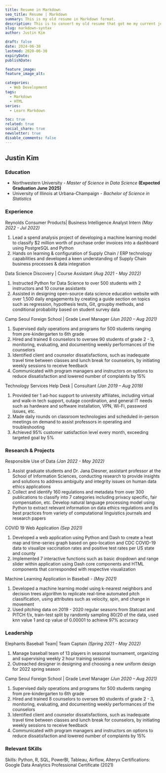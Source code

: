```yaml
---
title: Resume in Markdown
seo_title: Resume | Markdown
summary: This is my old resume in Markdown format.
description: This is to convert my old resume that got me my current job into a markdown format in a blog.
slug: markdown-syntax
author: Justin Kim

draft: false
date: 2024-06-30
lastmod: 2020-06-30
expiryDate: 
publishDate: 

feature_image: 
feature_image_alt: 

categories:
  - Web Development
tags:
  - Markdown
  - HTML
series: 
  - Learn Markdown

toc: true
related: true
social_share: true
newsletter: true
disable_comments: false
---
```


## Justin Kim

### Education
- Northwestern University - *Master of Science in Data Science* **(Expected Graduation June 2025)**
- University of Illinois at Urbana-Champaign - *Bachelor of Science in Statistics*

### Experience
Reynolds Consumer Products| Business Intelligence Analyst Intern *(May 2022 - Jul 2022)*
1. Lead a spend analysis project of developing a machine learning model to classify $2 million worth of purchase order invoices into a dashboard using PostgreSQL and Python
2. Hands on learning & configuration of Supply Chain / ERP technology capabilities and developed a keen understanding of Supply Chain business processes & data integration

Data Science Discovery | Course Assistant *(Aug 2021 - May 2022)*
1. Instructed Python for Data Science to over 500 students with 2 instructors and 10 course assistants
2. Assisted in designing open-source data science education website with over 1,500 daily engagements by creating a guide section on topics such as regression, hypothesis tests, Git, groupby methods, and conditional probability based on student survey data

Camp Seoul Foreign School | Grade Level Manager	*(Jun 2020 – Aug 2021)*
1. Supervised daily operations and programs for 500 students ranging from pre-kindergarten to 6th grade
2. Hired and trained 8 counselors to oversee 90 students of grade 2 - 3, monitoring, evaluating, and documenting weekly performances of the counselors
3. Identified client and counselor dissatisfactions, such as inadequate travel time between classes and lunch break for counselors, by initiating weekly sessions to receive feedback
4. Communicated with program managers and instructors on options to reduce dissatisfaction and lowered number of complaints by 15%	

Technology Services Help Desk | Consultant *(Jan 2019 – Aug 2019)*
1. Provided tier 1 ad-hoc support to university affiliates, including virtual and walk-in tech support, outage coordination, and general IT needs such as hardware and software installation, VPN, Wi-Fi, password issues, etc.
2. Made daily rounds on classroom technologies and scheduled in-person meetings on demand to assist professors in operating and troubleshooting
3. Achieved 95% customer satisfaction level every month, exceeding targeted goal by 5%

### Research & Projects
Responsible Use of Data	*(Jan 2022 - May 2022)*
1. Assist graduate students and Dr. Jana Diesner, assistant professor at the School of Information Sciences, conducting research to provide insights and solutions to address ambiguity and integrity issues on human data ethics applications
2. Collect and identify 160 regulations and metadata from over 300 publications to classify into 7 categories including privacy specific, fair compensation, etc.
Develop natural language processing model using Python to extract relevant information on data ethics regulations and its best practices from variety of computational linguistics journals and research papers

COVID 19 Web Application *(Sep 2021)*
1. Developed a web application using Python and Dash to create a heat map and time-series graph based on geo-location and CDC COVID-19 data to visualize vaccination rates and positive test rates per US state and county
2. Implemented 7 interactive functions such as basic dropdown and range slider within application using Dash core components and HTML components that corresponded with respective visualization

Machine Learning Application in Baseball - *(May 2021)*
1. Developed a machine learning model using k-nearest neighbors and decision trees algorithm to replicate real-time automated pitch classification, using attributes such as velocity, spin, and change in movement
2. Used pitching data on 2019 - 2020 regular seasons from Statcast and PITCH f/x, train-test split by randomly sampling 80/20 of the data, used knn value 1 and cp value of 0.00001 to achieve 97% accuracy 


### Leadership
Elephants Baseball Team| Team Captain	*(Spring 2021 - May 2022)*
1. Manage baseball team of 13 players in seasonal tournament, organizing and supervising weekly 2 hour training sessions 
2. Outreached designer in designing and choosing a new uniform design for 2022 spring season

Camp Seoul Foreign School | Grade Level Manager	*(Jun 2020 – Aug 2021)*
1. Supervised daily operations and programs for 500 students ranging from pre-kindergarten to 6th grade
2. Hired and trained 8 counselors to oversee 90 students of grade 2 - 3, monitoring, evaluating, and documenting weekly performances of the counselors
3. Identified client and counselor dissatisfactions, such as inadequate travel time between classes and lunch break for counselors, by initiating weekly sessions to receive feedback
4. Communicated with program managers and instructors on options to reduce dissatisfaction and lowered number of complaints by 15%

### Relevant SKills
Skills: Python, R, SQL, PowerBI, Tableau, Airflow, Alteryx
Certifications:  Google Data Analytics Professional Certificate (2021)